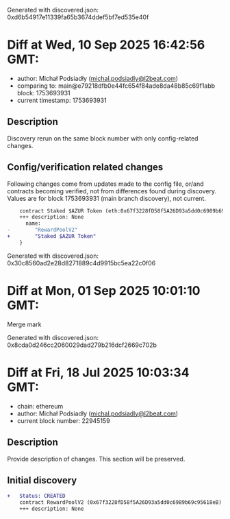 Generated with discovered.json: 0xd6b54917e11339fa65b3674ddef5bf7ed535e40f

# Diff at Wed, 10 Sep 2025 16:42:56 GMT:

- author: Michał Podsiadły (<michal.podsiadly@l2beat.com>)
- comparing to: main@e79218dfb0e44fc654f84ade8da48b85c69f1abb block: 1753693931
- current timestamp: 1753693931

## Description

Discovery rerun on the same block number with only config-related changes.

## Config/verification related changes

Following changes come from updates made to the config file,
or/and contracts becoming verified, not from differences found during
discovery. Values are for block 1753693931 (main branch discovery), not current.

```diff
    contract Staked $AZUR Token (eth:0x67f3228fD58f5A26D93a5dd0c6989b69c95618eB) {
    +++ description: None
      name:
-        "RewardPoolV2"
+        "Staked $AZUR Token"
    }
```

Generated with discovered.json: 0x30c8560ad2e28d8271889c4d9915bc5ea22c0f06

# Diff at Mon, 01 Sep 2025 10:01:10 GMT:

Merge mark

Generated with discovered.json: 0x8cda0d246cc2060029dad279b216dcf2669c702b

# Diff at Fri, 18 Jul 2025 10:03:34 GMT:

- chain: ethereum
- author: Michał Podsiadły (<michal.podsiadly@l2beat.com>)
- current block number: 22945159

## Description

Provide description of changes. This section will be preserved.

## Initial discovery

```diff
+   Status: CREATED
    contract RewardPoolV2 (0x67f3228fD58f5A26D93a5dd0c6989b69c95618eB)
    +++ description: None
```


